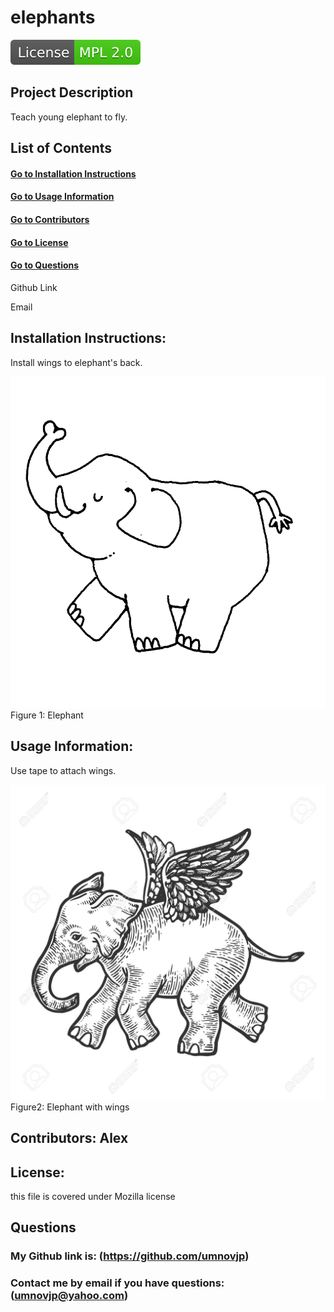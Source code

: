 
# elephants  
<img src="./Images/License-MPL%202.0-brightgreen.svg">

## Project Description


Teach young elephant to fly. 

## List of Contents
#### [Go to Installation Instructions](#installation-instructions)
#### [Go to Usage Information](#usage-information)
#### [Go to Contributors](#contributors)
#### [Go to License](#license)
#### [Go to Questions](#questions) 
    
Github Link
    
Email

## Installation Instructions: 
Install wings to elephant's back.
  
![First image](/Images/image1.jpg) 
Figure 1: Elephant 

## Usage Information: 
Use tape to attach wings.  
  
![Second image](/Images/image4.jpg) 
Figure2: Elephant with wings

## Contributors: Alex

## License: 

this file is covered under Mozilla license

## Questions
### My Github link is: (https://github.com/umnovjp)
### Contact me by email if you have questions: (umnovjp@yahoo.com)
    